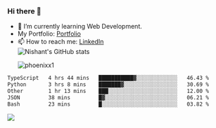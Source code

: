 ### Hi there 👋

<!--
**phoenixx1/phoenixx1** is a ✨ _special_ ✨ repository because its `README.md` (this file) appears on your GitHub profile.

Here are some ideas to get you started:

- 🔭 I’m currently working on ...
- 🌱 I’m currently learning ...
- 👯 I’m looking to collaborate on ...
- 🤔 I’m looking for help with ...
- 💬 Ask me about ...
- 📫 How to reach me: ...
- 😄 Pronouns: ...
- ⚡ Fun fact: ...
-->
- 🌱 I’m currently learning Web Development.
- My Portfolio: [Portfolio](https://phoenixx1.github.io/)
- 📫 How to reach me: [LinkedIn](https://www.linkedin.com/in/nishant-saxena-2609/)  
![Nishant's GitHub stats](https://github-readme-stats.vercel.app/api?username=phoenixx1&count_private=true)<p><img align="center" src="https://github-readme-streak-stats.herokuapp.com/?user=phoenixx1&" alt="phoenixx1" /></p>  
<!--START_SECTION:waka-->

```txt
TypeScript   4 hrs 44 mins   ███████████▓░░░░░░░░░░░░░   46.43 %
Python       3 hrs 8 mins    ███████▓░░░░░░░░░░░░░░░░░   30.69 %
Other        1 hr 13 mins    ███░░░░░░░░░░░░░░░░░░░░░░   12.00 %
JSON         38 mins         █▓░░░░░░░░░░░░░░░░░░░░░░░   06.21 %
Bash         23 mins         █░░░░░░░░░░░░░░░░░░░░░░░░   03.82 %
```

<!--END_SECTION:waka-->

![](https://komarev.com/ghpvc/?username=phoenixx1&style=plastic)

<!-- ![Visitor Count](https://profile-counter.glitch.me/phoenixx1/count.svg) -->
